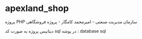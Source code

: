 # apexland_shop
پروژه PHP سازمان مدیریت صنعتی - امیرمحمد کامگار - پروژه فروشگاهی

دیتابیس پروژه به صورت کد sql در پوشه : database sql